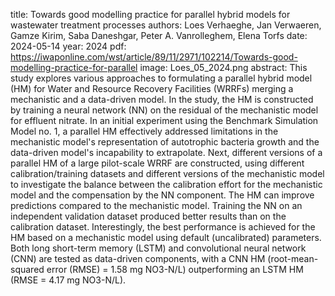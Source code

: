 title: Towards good modelling practice for parallel hybrid models for wastewater treatment processes
authors: Loes Verhaeghe, Jan Verwaeren, Gamze Kirim, Saba Daneshgar, Peter A. Vanrolleghem, Elena Torfs
date: 2024-05-14
year: 2024
pdf: https://iwaponline.com/wst/article/89/11/2971/102214/Towards-good-modelling-practice-for-parallel
image: Loes_05_2024.png
abstract: This study explores various approaches to formulating a parallel hybrid model (HM) for Water and Resource Recovery Facilities (WRRFs) merging a mechanistic and a data-driven model. In the study, the HM is constructed by training a neural network (NN) on the residual of the mechanistic model for effluent nitrate. In an initial experiment using the Benchmark Simulation Model no. 1, a parallel HM effectively addressed limitations in the mechanistic model's representation of autotrophic bacteria growth and the data-driven model's incapability to extrapolate. Next, different versions of a parallel HM of a large pilot-scale WRRF are constructed, using different calibration/training datasets and different versions of the mechanistic model to investigate the balance between the calibration effort for the mechanistic model and the compensation by the NN component. The HM can improve predictions compared to the mechanistic model. Training the NN on an independent validation dataset produced better results than on the calibration dataset. Interestingly, the best performance is achieved for the HM based on a mechanistic model using default (uncalibrated) parameters. Both long short-term memory (LSTM) and convolutional neural network (CNN) are tested as data-driven components, with a CNN HM (root-mean-squared error (RMSE) = 1.58 mg NO3-N/L) outperforming an LSTM HM (RMSE = 4.17 mg NO3-N/L).